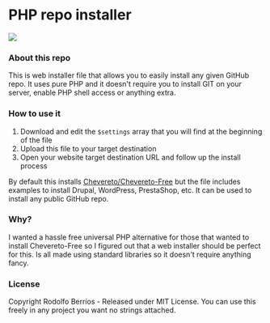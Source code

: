 PHP repo installer
=

<img src="https://chevereto.com/src/img/screens/extra/web-installer.jpg">

### About this repo
This is web installer file that allows you to easily install any given GitHub repo. It uses pure PHP and it doesn't require you to install GIT on your server, enable PHP shell access or anything extra.

### How to use it
1. Download and edit the `$settings` array that you will find at the beginning of the file
2. Upload this file to your target destination
3. Open your website target destination URL and follow up the install process

By default this installs [Chevereto/Chevereto-Free](https://github.com/Chevereto/Chevereto-Free) but the file includes examples to install Drupal, WordPress, PrestaShop, etc. It can be used to install any public GitHub repo.

### Why?
I wanted a hassle free universal PHP alternative for those that wanted to install Chevereto-Free so I figured out that a web installer should be perfect for this. Is all made using standard libraries so it doesn't require anything fancy.

### License
Copyright Rodolfo Berríos - Released under MIT License. You can use this freely in any project you want no strings attached.